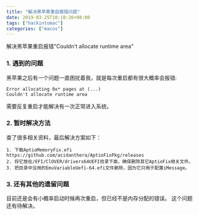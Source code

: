 ```yaml
---
title: "解决黑苹果重启报错问题"
date: 2019-03-25T10:18:26+08:00
tags: ["hackintomac"]
categories: ["macos"]
---
```


解决黑苹果重启报错"Couldn't allocate runtime area"
<!--more-->
 
### 1. 遇到的问题
黑苹果之后有一个问题一直困扰着我，就是每次重启都有很大概率会报错:
 ```text
Error allocating 0x* pages at (...)
Couldn't allocate runtime area
 ```
需要反复重启才能解决有一次正常进入系统。

### 2. 暂时解决方法
查了很多相关资料，最后解决方案如下：
```shell
1. 下载AptioMemoryFix.efi 
https://github.com/acidanthera/AptioFixPkg/releases
2. 将它放在/EFI/ClOVER/drivers64UEFI目录下面，确保删除其它AptioFix相关文件。
3. 把目录中没用的EmuVariableUefi-64.efi文件删除，因为它只用于配置iMessage。
```
### 3. 还有其他的遗留问题
目前还是会有小概率启动时候再次重启，但已经不是内存分配的错误。
这个问题还有待解决。
